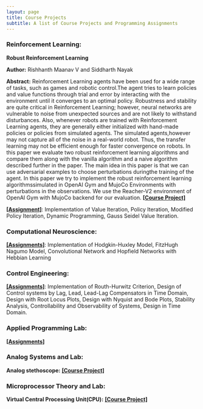 ```yaml
---
layout: page
title: Course Projects
subtitle: A list of Course Projects and Programming Assignments
---
```


### Reinforcement Learning:
**Robust Reinforcement Learning**

**Author:** Rishhanth Maanav V and Siddharth Nayak

**Abstract:** Reinforcement Learning agents have been used for a wide range of tasks, such as games and robotic control.The agent tries to learn policies and value functions through trial and error by interacting with the environment until it converges to an optimal policy. Robustness and stability are quite critical in Reinforcement Learning; however, neural networks are vulnerable to noise from unexpected sources and are not likely to withstand disturbances. Also, whenever robots are trained with Reinforcement Learning agents, they are generally either initialized with hand-made policies or policies from simulated agents. The simulated agents,however may not capture all of the noise in a real-world robot. Thus, the transfer learning may not be efficient enough for faster convergence on robots. In this paper we evaluate two robust reinforcement learning algorithms and compare them along with the vanilla algorithm and a naive algorithm described further in the paper. The main idea in this paper is that we can use adversarial examples to choose perturbations duringthe training of the agent. In this paper we try to implement the robust reinforcement learning algorithmssimulated in OpenAI Gym and MujoCo Environments with perturbations in the observations. We use the Reacher-V2 environment of OpenAI Gym with MujoCo backend for our evaluation. [**[Course Project]**](https://github.com/nsidn98/Robust-Reinforcement-Learning)

[**[Assignment]**](https://github.com/nsidn98/Reinforcement-Learning-CS6700): Implementation of Value Iteration, Policy Iteration, Modified Policy Iteration, Dynamic Programming, Gauss Seidel Value Iteration.

### Computational Neuroscience:
[**[Assignments]**](https://github.com/nsidn98/Computational-Neuroscience): Implementation of Hodgkin-Huxley Model, FitzHugh Nagumo Model, Convolutional Network and Hopfield Networks with Hebbian Learning

### Control Engineering:
[**[Assignments]**](https://github.com/nsidn98/Control-Engineering): Implementation of Routh-Hurwitz Criterion, Design of Control systems by Lag, Lead, Lead-Lag Compensators in Time Domain, Design with Root Locus Plots, Design with Nyquist and Bode Plots, Stability Analysis, Controllability and Observability of Systems, Design in Time Domain.

### Applied Programming Lab:
[**[Assignments]**](https://github.com/nsidn98/Applied-Programming-Lab)

### Analog Systems and Lab:
**Analog stethoscope:** [**[Course Project]**](https://github.com/nsidn98/Analog-Systems)

### Microprocessor Theory and Lab:
**Virtual Central Processing Unit(CPU):** [**[Course Project]**](https://github.com/nsidn98/Microprocessor-Verilog)
